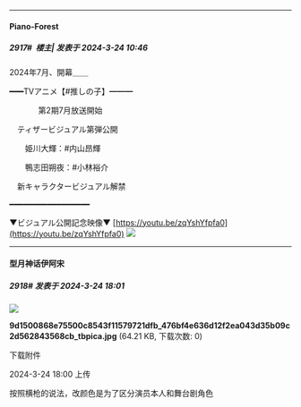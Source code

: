 ﻿
*****

####  Piano-Forest  
##### 2917#         楼主| 发表于 2024-3-24 10:46

2024年7月、開幕＿＿

━━━TVアニメ【#推しの子】━━━

      　　第2期7月放送開始

　ティザービジュアル第弾公開 

　　姫川大輝：#内山昂輝

　　鴨志田朔夜：#小林裕介

　新キャラクタービジュアル解禁

━━━━━━━━━━━━━━━━━

▼ビジュアル公開記念映像▼
[https://youtu.be/zqYshYfpfa0](https://youtu.be/zqYshYfpfa0)
<img src="https://p.sda1.dev/16/c451391ea4d73c02dd6cea9726807cce/20240324_104531.jpg" referrerpolicy="no-referrer">


*****

####  型月神话伊阿宋  
##### 2918#       发表于 2024-3-24 18:01

<img src="https://img.saraba1st.com/forum/202403/24/180017lrsvrpe9vylbr8rv.jpg" referrerpolicy="no-referrer">

<strong>9d1500868e75500c8543f11579721dfb_476bf4e636d12f2ea043d35b09c2d562843568cb_tbpica.jpg</strong> (64.21 KB, 下载次数: 0)

下载附件

2024-3-24 18:00 上传

按照横枪的说法，改颜色是为了区分演员本人和舞台剧角色

